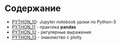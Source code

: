 # Содержание

* [PYTHON_10](./Skill_Factory/PYTHON_10/PYTNON-9.ipynb)- Jupyter notebook уроки по Python-3
* [PYTHON_11](./Skill_Factory/PYTHON_11/lesson_11_pandas.ipynb) - практика **pandas**
* [PYTHON_12](./Skill_Factory/PYTHON_12/lesson_12.ipynb) - регулярные выражения
* [PYTHON_13](./Skill_Factory/PYTHON_13/main.ipynb) - знакомство с plotly